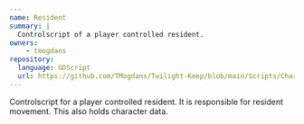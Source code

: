 ```yaml
---
name: Resident
summary: |
  Controlscript of a player controlled resident.
owners:
    - tmogdans
repository:
  language: GDScript
  url: https://github.com/TMogdans/Twilight-Keep/blob/main/Scripts/Characters/resident.gd
---
```


Controlscript for a player controlled resident. It is responsible for resident movement. This also holds character data.

<NodeGraph />